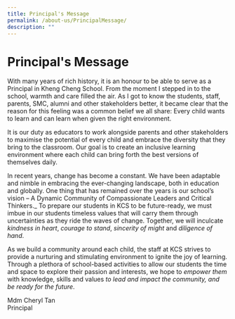 ```yaml
---
title: Principal's Message
permalink: /about-us/PrincipalMessage/
description: ""
---
```

# Principal's Message

With many years of rich history, it is an honour to be able to serve as a Principal in Kheng Cheng School. From the moment I stepped in to the school, warmth and care filled the air. As I got to know the students, staff, parents, SMC, alumni and other stakeholders better, it became clear that the reason for this feeling was a common belief we all share: Every child wants to learn and can learn when given the right environment.

It is our duty as educators to work alongside parents and other stakeholders to maximise the potential of every child and embrace the diversity that they bring to the classroom. Our goal is to create an inclusive learning environment where each child can bring forth the best versions of themselves daily.  

In recent years, change has become a constant. We have been adaptable and nimble in embracing the ever-changing landscape, both in education and globally. One thing that has remained over the years is our school’s vision – A Dynamic Community of Compassionate Leaders and Critical Thinkers._ To prepare our students in KCS to be future-ready, we must imbue in our students timeless values that will carry them through uncertainties as they ride the waves of change. Together, we will inculcate _kindness in heart_, _courage to stand_, _sincerity of might_ and _diligence of hand_.

As we build a community around each child, the staff at KCS strives to provide a nurturing and stimulating environment to ignite the joy of learning. Through a plethora of school-based activities to allow our students the time and space to explore their passion and interests, we hope to _empower them_ with knowledge, skills and values _to lead and impact the community, and be ready for the future_.

Mdm Cheryl Tan  
Principal
